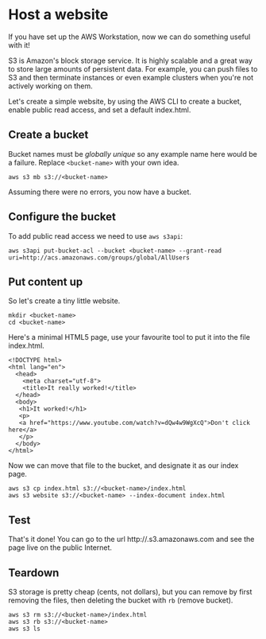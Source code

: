 # Host a website

If you have set up the AWS Workstation, now we can do something useful with it!

S3 is Amazon's block storage service. It is highly scalable and a great way to store large amounts of persistent data. For example, you can push files to S3 and then terminate instances or even example clusters when you're not actively working on them.

Let's create a simple website, by using the AWS CLI to create a bucket, enable public read access, and set a default index.html.

## Create a bucket

Bucket names must be *globally unique* so any example name here would be a failure. Replace `<bucket-name>` with your own idea.

```
aws s3 mb s3://<bucket-name>
```

Assuming there were no errors, you now have a bucket.

## Configure the bucket

To add public read access we need to use `aws s3api`:

```
aws s3api put-bucket-acl --bucket <bucket-name> --grant-read uri=http://acs.amazonaws.com/groups/global/AllUsers
```

## Put content up

So let's create a tiny little website.

```
mkdir <bucket-name>
cd <bucket-name>
```

Here's a minimal HTML5 page, use your favourite tool to put it into the file index.html.

```
<!DOCTYPE html>
<html lang="en">
  <head>
    <meta charset="utf-8">
    <title>It really worked!</title>
  </head>
  <body>
   <h1>It worked!</h1>
   <p>
   <a href="https://www.youtube.com/watch?v=dQw4w9WgXcQ">Don't click here</a>
   </p>
  </body>
</html>
```

Now we can move that file to the bucket, and designate it as our index page.

```
aws s3 cp index.html s3://<bucket-name>/index.html
aws s3 website s3://<bucket-name> --index-document index.html
```

## Test

That's it done!  You can go to the url http://<bucket-name>.s3.amazonaws.com and see the page live on the public Internet.

## Teardown

S3 storage is pretty cheap (cents, not dollars), but you can remove by first removing the files, then deleting the bucket with `rb` (remove bucket).

```
aws s3 rm s3://<bucket-name>/index.html
aws s3 rb s3://<bucket-name>
aws s3 ls
```